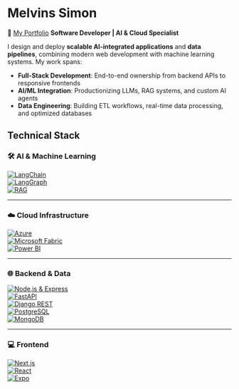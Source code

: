 # Melvins Simon  
🔗 [My Portfolio](https://www.melvins-simon.tech)
**Software Developer | AI & Cloud Specialist**  

I design and deploy **scalable AI-integrated applications** and **data pipelines**, combining modern web development with machine learning systems. My work spans:  

- **Full-Stack Development**: End-to-end ownership from backend APIs to responsive frontends  
- **AI/ML Integration**: Productionizing LLMs, RAG systems, and custom AI agents  
- **Data Engineering**: Building ETL workflows, real-time data processing, and optimized databases  

## Technical Stack  

### 🛠 AI & Machine Learning  
[![LangChain](https://img.shields.io/badge/LangChain-000000?style=for-the-badge&logo=langchain&logoColor=white)](https://www.langchain.com/)  
[![LangGraph](https://img.shields.io/badge/LangGraph-4B0082?style=for-the-badge&logo=langchain&logoColor=white)](https://www.langchain.com/langgraph)  
[![RAG](https://img.shields.io/badge/RAG-Retrieval_Augmented_Generation-FF69B4?style=for-the-badge)](https://www.promptingguide.ai/techniques/rag)  

---

### ☁️ Cloud Infrastructure  
[![Azure](https://img.shields.io/badge/Microsoft_Azure-0078D4?style=for-the-badge&logo=microsoftazure&logoColor=white)](https://azure.microsoft.com/)  
[![Microsoft Fabric](https://img.shields.io/badge/Microsoft_Fabric-742774?style=for-the-badge&logo=powerbi&logoColor=white)](https://learn.microsoft.com/en-us/fabric/)  
[![Power BI](https://img.shields.io/badge/Power_BI-F2C811?style=for-the-badge&logo=powerbi&logoColor=black)](https://powerbi.microsoft.com/)  

---

### 🌐 Backend & Data  
[![Node.js & Express](https://img.shields.io/badge/Node.js_&_Express-339933?style=for-the-badge&logo=nodedotjs&logoColor=white)](https://nodejs.org/)  
[![FastAPI](https://img.shields.io/badge/FastAPI-009688?style=for-the-badge&logo=fastapi&logoColor=white)](https://fastapi.tiangolo.com/)  
[![Django REST](https://img.shields.io/badge/Django_REST_Framework-092E20?style=for-the-badge&logo=django&logoColor=white)](https://www.django-rest-framework.org/)  
[![PostgreSQL](https://img.shields.io/badge/PostgreSQL-336791?style=for-the-badge&logo=postgresql&logoColor=white)](https://www.postgresql.org/)  
[![MongoDB](https://img.shields.io/badge/MongoDB-47A248?style=for-the-badge&logo=mongodb&logoColor=white)](https://www.mongodb.com/)  

---

### 💻 Frontend  
[![Next.js](https://img.shields.io/badge/Next.js-000000?style=for-the-badge&logo=nextdotjs&logoColor=white)](https://nextjs.org/)  
[![React](https://img.shields.io/badge/React-61DAFB?style=for-the-badge&logo=react&logoColor=black)](https://react.dev/)  
[![Expo](https://img.shields.io/badge/Expo-000020?style=for-the-badge&logo=expo&logoColor=white)](https://expo.dev/)

